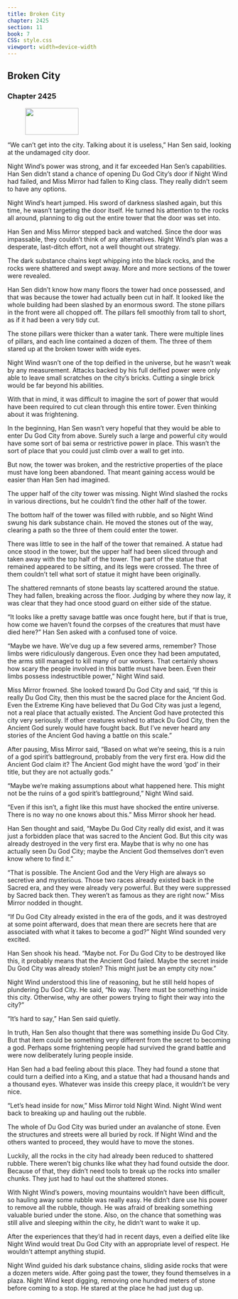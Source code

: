 ```yaml
---
title: Broken City
chapter: 2425
section: 11
book: 7
CSS: style.css
viewport: width=device-width
---
```


## Broken City

### Chapter 2425

<figure>
	<img src="../Images/gem.gif" alt="" id="gem" width="120" height="60" />
</figure>

“We can’t get into the city. Talking about it is useless,” Han Sen said, looking at the undamaged city door.

Night Wind’s power was strong, and it far exceeded Han Sen’s capabilities. Han Sen didn’t stand a chance of opening Du God City’s door if Night Wind had failed, and Miss Mirror had fallen to King class. They really didn’t seem to have any options.

Night Wind’s heart jumped. His sword of darkness slashed again, but this time, he wasn’t targeting the door itself. He turned his attention to the rocks all around, planning to dig out the entire tower that the door was set into.

Han Sen and Miss Mirror stepped back and watched. Since the door was impassable, they couldn’t think of any alternatives. Night Wind’s plan was a desperate, last-ditch effort, not a well thought out strategy.

The dark substance chains kept whipping into the black rocks, and the rocks were shattered and swept away. More and more sections of the tower were revealed.

Han Sen didn’t know how many floors the tower had once possessed, and that was because the tower had actually been cut in half. It looked like the whole building had been slashed by an enormous sword. The stone pillars in the front were all chopped off. The pillars fell smoothly from tall to short, as if it had been a very tidy cut.

The stone pillars were thicker than a water tank. There were multiple lines of pillars, and each line contained a dozen of them. The three of them stared up at the broken tower with wide eyes.

Night Wind wasn’t one of the top deified in the universe, but he wasn’t weak by any measurement. Attacks backed by his full deified power were only able to leave small scratches on the city’s bricks. Cutting a single brick would be far beyond his abilities.

With that in mind, it was difficult to imagine the sort of power that would have been required to cut clean through this entire tower. Even thinking about it was frightening.

In the beginning, Han Sen wasn’t very hopeful that they would be able to enter Du God City from above. Surely such a large and powerful city would have some sort of bai sema or restrictive power in place. This wasn’t the sort of place that you could just climb over a wall to get into.

But now, the tower was broken, and the restrictive properties of the place must have long been abandoned. That meant gaining access would be easier than Han Sen had imagined.

The upper half of the city tower was missing. Night Wind slashed the rocks in various directions, but he couldn’t find the other half of the tower.

The bottom half of the tower was filled with rubble, and so Night Wind swung his dark substance chain. He moved the stones out of the way, clearing a path so the three of them could enter the tower.

There was little to see in the half of the tower that remained. A statue had once stood in the tower, but the upper half had been sliced through and taken away with the top half of the tower. The part of the statue that remained appeared to be sitting, and its legs were crossed. The three of them couldn’t tell what sort of statue it might have been originally.

The shattered remnants of stone beasts lay scattered around the statue. They had fallen, breaking across the floor. Judging by where they now lay, it was clear that they had once stood guard on either side of the statue.

“It looks like a pretty savage battle was once fought here, but if that is true, how come we haven’t found the corpses of the creatures that must have died here?” Han Sen asked with a confused tone of voice.

“Maybe we have. We’ve dug up a few severed arms, remember? Those limbs were ridiculously dangerous. Even once they had been amputated, the arms still managed to kill many of our workers. That certainly shows how scary the people involved in this battle must have been. Even their limbs possess indestructible power,” Night Wind said.

Miss Mirror frowned. She looked toward Du God City and said, “If this is really Du God City, then this must be the sacred place for the Ancient God. Even the Extreme King have believed that Du God City was just a legend, not a real place that actually existed. The Ancient God have protected this city very seriously. If other creatures wished to attack Du God City, then the Ancient God surely would have fought back. But I’ve never heard any stories of the Ancient God having a battle on this scale.”

After pausing, Miss Mirror said, “Based on what we’re seeing, this is a ruin of a god spirit’s battleground, probably from the very first era. How did the Ancient God claim it? The Ancient God might have the word ‘god’ in their title, but they are not actually gods.”

“Maybe we’re making assumptions about what happened here. This might not be the ruins of a god spirit’s battleground,” Night Wind said.

“Even if this isn’t, a fight like this must have shocked the entire universe. There is no way no one knows about this.” Miss Mirror shook her head.

Han Sen thought and said, “Maybe Du God City really did exist, and it was just a forbidden place that was sacred to the Ancient God. But this city was already destroyed in the very first era. Maybe that is why no one has actually seen Du God City; maybe the Ancient God themselves don’t even know where to find it.”

“That is possible. The Ancient God and the Very High are always so secretive and mysterious. Those two races already existed back in the Sacred era, and they were already very powerful. But they were suppressed by Sacred back then. They weren’t as famous as they are right now.” Miss Mirror nodded in thought.

“If Du God City already existed in the era of the gods, and it was destroyed at some point afterward, does that mean there are secrets here that are associated with what it takes to become a god?” Night Wind sounded very excited.

Han Sen shook his head. “Maybe not. For Du God City to be destroyed like this, it probably means that the Ancient God failed. Maybe the secret inside Du God City was already stolen? This might just be an empty city now.”

Night Wind understood this line of reasoning, but he still held hopes of plundering Du God City. He said, “No way. There must be something inside this city. Otherwise, why are other powers trying to fight their way into the city?”

“It’s hard to say,” Han Sen said quietly.

In truth, Han Sen also thought that there was something inside Du God City. But that item could be something very different from the secret to becoming a god. Perhaps some frightening people had survived the grand battle and were now deliberately luring people inside.

Han Sen had a bad feeling about this place. They had found a stone that could turn a deified into a King, and a statue that had a thousand hands and a thousand eyes. Whatever was inside this creepy place, it wouldn’t be very nice.

“Let’s head inside for now,” Miss Mirror told Night Wind. Night Wind went back to breaking up and hauling out the rubble.

The whole of Du God City was buried under an avalanche of stone. Even the structures and streets were all buried by rock. If Night Wind and the others wanted to proceed, they would have to move the stones.

Luckily, all the rocks in the city had already been reduced to shattered rubble. There weren’t big chunks like what they had found outside the door. Because of that, they didn’t need tools to break up the rocks into smaller chunks. They just had to haul out the shattered stones.

With Night Wind’s powers, moving mountains wouldn’t have been difficult, so hauling away some rubble was really easy. He didn’t dare use his power to remove all the rubble, though. He was afraid of breaking something valuable buried under the stone. Also, on the chance that something was still alive and sleeping within the city, he didn’t want to wake it up.

After the experiences that they’d had in recent days, even a deified elite like Night Wind would treat Du God City with an appropriate level of respect. He wouldn’t attempt anything stupid.

Night Wind guided his dark substance chains, sliding aside rocks that were a dozen meters wide. After going past the tower, they found themselves in a plaza. Night Wind kept digging, removing one hundred meters of stone before coming to a stop. He stared at the place he had just dug up.